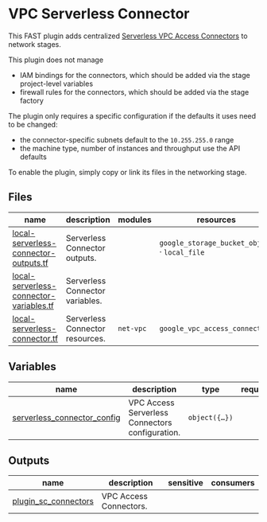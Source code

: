 # VPC Serverless Connector

This FAST plugin adds centralized [Serverless VPC Access Connectors](https://cloud.google.com/vpc/docs/serverless-vpc-access) to network stages.

This plugin does not manage

- IAM bindings for the connectors, which should be added via the stage project-level variables
- firewall rules for the connectors, which should be added via the stage factory

The plugin only requires a specific configuration if the defaults it uses need to be changed:

- the connector-specific subnets default to the `10.255.255.0` range
- the machine type, number of instances and throughput use the API defaults

To enable the plugin, simply copy or link its files in the networking stage.

<!-- TFDOC OPTS files:1 show_extra:1 -->
<!-- BEGIN TFDOC -->

## Files

| name | description | modules | resources |
|---|---|---|---|
| [local-serverless-connector-outputs.tf](./local-serverless-connector-outputs.tf) | Serverless Connector outputs. |  | <code>google_storage_bucket_object</code> · <code>local_file</code> |
| [local-serverless-connector-variables.tf](./local-serverless-connector-variables.tf) | Serverless Connector variables. |  |  |
| [local-serverless-connector.tf](./local-serverless-connector.tf) | Serverless Connector resources. | <code>net-vpc</code> | <code>google_vpc_access_connector</code> |

## Variables

| name | description | type | required | default | producer |
|---|---|:---:|:---:|:---:|:---:|
| [serverless_connector_config](local-serverless-connector-variables.tf#L19) | VPC Access Serverless Connectors configuration. | <code title="object&#40;&#123;&#10;  dev-primary &#61; object&#40;&#123;&#10;    ip_cidr_range &#61; optional&#40;string, &#34;10.255.255.128&#47;28&#34;&#41;&#10;    machine_type  &#61; optional&#40;string&#41;&#10;    instances &#61; optional&#40;object&#40;&#123;&#10;      max &#61; optional&#40;number&#41;&#10;      min &#61; optional&#40;number&#41;&#10;    &#125;&#41;, &#123;&#125;&#41;&#10;    throughput &#61; optional&#40;object&#40;&#123;&#10;      max &#61; optional&#40;number&#41;&#10;      min &#61; optional&#40;number&#41;&#10;    &#125;&#41;, &#123;&#125;&#41;&#10;  &#125;&#41;&#10;  prod-primary &#61; object&#40;&#123;&#10;    ip_cidr_range &#61; optional&#40;string, &#34;10.255.255.0&#47;28&#34;&#41;&#10;    machine_type  &#61; optional&#40;string&#41;&#10;    instances &#61; optional&#40;object&#40;&#123;&#10;      max &#61; optional&#40;number&#41;&#10;      min &#61; optional&#40;number&#41;&#10;    &#125;&#41;, &#123;&#125;&#41;&#10;    throughput &#61; optional&#40;object&#40;&#123;&#10;      max &#61; optional&#40;number&#41;&#10;      min &#61; optional&#40;number&#41;&#10;    &#125;&#41;, &#123;&#125;&#41;&#10;  &#125;&#41;&#10;&#125;&#41;">object&#40;&#123;&#8230;&#125;&#41;</code> |  | <code title="&#123;&#10;  dev-primary  &#61; &#123;&#125;&#10;  prod-primary &#61; &#123;&#125;&#10;&#125;">&#123;&#8230;&#125;</code> |  |

## Outputs

| name | description | sensitive | consumers |
|---|---|:---:|---|
| [plugin_sc_connectors](local-serverless-connector-outputs.tf#L47) | VPC Access Connectors. |  |  |

<!-- END TFDOC -->

